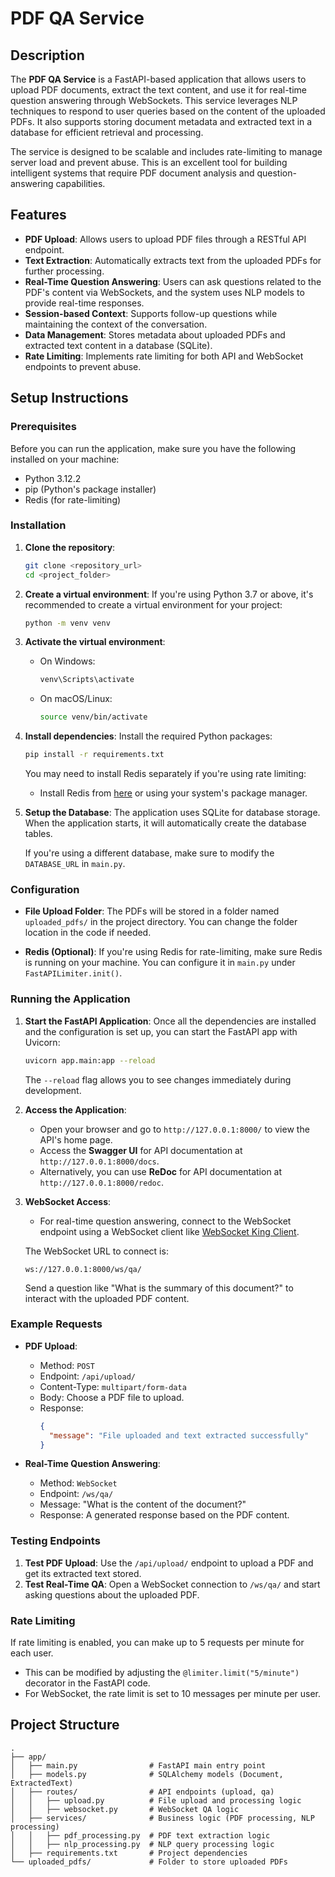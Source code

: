
# PDF QA Service

## Description

The **PDF QA Service** is a FastAPI-based application that allows users to upload PDF documents, extract the text content, and use it for real-time question answering through WebSockets. This service leverages NLP techniques to respond to user queries based on the content of the uploaded PDFs. It also supports storing document metadata and extracted text in a database for efficient retrieval and processing.

The service is designed to be scalable and includes rate-limiting to manage server load and prevent abuse. This is an excellent tool for building intelligent systems that require PDF document analysis and question-answering capabilities.

## Features

- **PDF Upload**: Allows users to upload PDF files through a RESTful API endpoint.
- **Text Extraction**: Automatically extracts text from the uploaded PDFs for further processing.
- **Real-Time Question Answering**: Users can ask questions related to the PDF's content via WebSockets, and the system uses NLP models to provide real-time responses.
- **Session-based Context**: Supports follow-up questions while maintaining the context of the conversation.
- **Data Management**: Stores metadata about uploaded PDFs and extracted text content in a database (SQLite).
- **Rate Limiting**: Implements rate limiting for both API and WebSocket endpoints to prevent abuse.

## Setup Instructions

### Prerequisites

Before you can run the application, make sure you have the following installed on your machine:

- Python 3.12.2
- pip (Python's package installer)
- Redis (for rate-limiting) 

### Installation

1. **Clone the repository**:
   ```bash
   git clone <repository_url>
   cd <project_folder>
   ```

2. **Create a virtual environment**:
   If you're using Python 3.7 or above, it's recommended to create a virtual environment for your project:
   ```bash
   python -m venv venv
   ```

3. **Activate the virtual environment**:
   - On Windows:
     ```bash
     venv\Scripts\activate
     ```
   - On macOS/Linux:
     ```bash
     source venv/bin/activate
     ```

4. **Install dependencies**:
   Install the required Python packages:
   ```bash
   pip install -r requirements.txt
   ```

   You may need to install Redis separately if you're using rate limiting:
   - Install Redis from [here](https://redis.io/download) or using your system's package manager.

5. **Setup the Database**:
   The application uses SQLite for database storage. When the application starts, it will automatically create the database tables.
   
   If you're using a different database, make sure to modify the `DATABASE_URL` in `main.py`.

### Configuration

- **File Upload Folder**: The PDFs will be stored in a folder named `uploaded_pdfs/` in the project directory. You can change the folder location in the code if needed.

- **Redis (Optional)**: If you're using Redis for rate-limiting, make sure Redis is running on your machine. You can configure it in `main.py` under `FastAPILimiter.init()`.

### Running the Application

1. **Start the FastAPI Application**:
   Once all the dependencies are installed and the configuration is set up, you can start the FastAPI app with Uvicorn:
   ```bash
   uvicorn app.main:app --reload
   ```
   The `--reload` flag allows you to see changes immediately during development.

2. **Access the Application**:
   - Open your browser and go to `http://127.0.0.1:8000/` to view the API's home page.
   - Access the **Swagger UI** for API documentation at `http://127.0.0.1:8000/docs`.
   - Alternatively, you can use **ReDoc** for API documentation at `http://127.0.0.1:8000/redoc`.

3. **WebSocket Access**:
   - For real-time question answering, connect to the WebSocket endpoint using a WebSocket client like [WebSocket King Client](https://chrome.google.com/webstore/detail/websocket-king-client/).
   
   The WebSocket URL to connect is:
   ```
   ws://127.0.0.1:8000/ws/qa/
   ```

   Send a question like "What is the summary of this document?" to interact with the uploaded PDF content.

### Example Requests

- **PDF Upload**: 
   - Method: `POST`
   - Endpoint: `/api/upload/`
   - Content-Type: `multipart/form-data`
   - Body: Choose a PDF file to upload.
   - Response: 
     ```json
     {
       "message": "File uploaded and text extracted successfully"
     }
     ```

- **Real-Time Question Answering**:
   - Method: `WebSocket`
   - Endpoint: `/ws/qa/`
   - Message: "What is the content of the document?"
   - Response: A generated response based on the PDF content.

### Testing Endpoints

1. **Test PDF Upload**: Use the `/api/upload/` endpoint to upload a PDF and get its extracted text stored.
2. **Test Real-Time QA**: Open a WebSocket connection to `/ws/qa/` and start asking questions about the uploaded PDF.

### Rate Limiting

If rate limiting is enabled, you can make up to 5 requests per minute for each user.

- This can be modified by adjusting the `@limiter.limit("5/minute")` decorator in the FastAPI code.
- For WebSocket, the rate limit is set to 10 messages per minute per user.

## Project Structure

```
.
├── app/
│   ├── main.py                # FastAPI main entry point
│   ├── models.py              # SQLAlchemy models (Document, ExtractedText)
│   ├── routes/                # API endpoints (upload, qa)
│   │   ├── upload.py          # File upload and processing logic
│   │   ├── websocket.py       # WebSocket QA logic
│   ├── services/              # Business logic (PDF processing, NLP processing)
│   │   ├── pdf_processing.py  # PDF text extraction logic
│   │   ├── nlp_processing.py  # NLP query processing logic
│   ├── requirements.txt       # Project dependencies             
└── uploaded_pdfs/             # Folder to store uploaded PDFs

```
